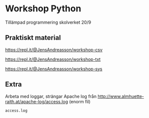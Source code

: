 # Workshop Python

Tillämpad programmering skolverket 20/9

## Praktiskt material

https://repl.it/@JensAndreasson/workshop-csv

https://repl.it/@JensAndreasson/workshop-txt

https://repl.it/@JensAndreasson/workshop-sys

## Extra

Arbeta med loggar, strängar
Apache log från http://www.almhuette-raith.at/apache-log/access.log (enorm fil)

    access.log